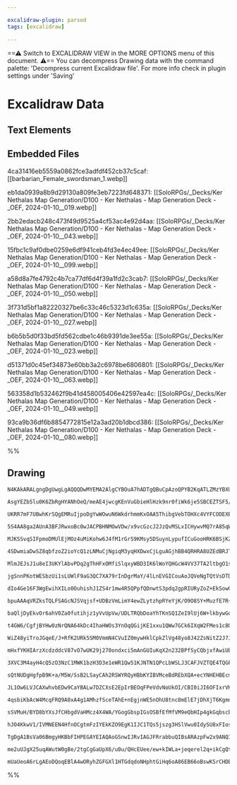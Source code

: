 ```yaml
---

excalidraw-plugin: parsed
tags: [excalidraw]

---
```

==⚠  Switch to EXCALIDRAW VIEW in the MORE OPTIONS menu of this document. ⚠== You can decompress Drawing data with the command palette: 'Decompress current Excalidraw file'. For more info check in plugin settings under 'Saving'


# Excalidraw Data

## Text Elements
## Embedded Files
4ca31416eb5559a0862fce3adfdf452cb37c5caf: [[barbarian_Female_swordsman_1.webp]]

eb1da0939a8b9d29130a809fe3eb7223fd648371: [[SoloRPGs/_Decks/Ker Nethalas Map Generation/D100 - Ker Nethalas - Map Generation Deck - _OEF, 2024-01-10__019.webp]]

2bb2edacb248c473f49d9525a4cf53ac4e92d4aa: [[SoloRPGs/_Decks/Ker Nethalas Map Generation/D100 - Ker Nethalas - Map Generation Deck - _OEF, 2024-01-10__043.webp]]

15fbc1c9af0dbe0259e6df941ceb4fd3e4ec49ee: [[SoloRPGs/_Decks/Ker Nethalas Map Generation/D100 - Ker Nethalas - Map Generation Deck - _OEF, 2024-01-10__099.webp]]

a58d8a7fe4792c4b7ca77df6d4f39a1fd2c3cab7: [[SoloRPGs/_Decks/Ker Nethalas Map Generation/D100 - Ker Nethalas - Map Generation Deck - _OEF, 2024-01-10__050.webp]]

3f731d5bf1a82220327be6c33c46c5323d1c635a: [[SoloRPGs/_Decks/Ker Nethalas Map Generation/D100 - Ker Nethalas - Map Generation Deck - _OEF, 2024-01-10__027.webp]]

b6b5b5d0f33bd5fd562cdbe1c46b9391de3ee55a: [[SoloRPGs/_Decks/Ker Nethalas Map Generation/D100 - Ker Nethalas - Map Generation Deck - _OEF, 2024-01-10__023.webp]]

d51371d0c45ef34873e60bb3a2c6978be6806801: [[SoloRPGs/_Decks/Ker Nethalas Map Generation/D100 - Ker Nethalas - Map Generation Deck - _OEF, 2024-01-10__063.webp]]

563358d1b532462f9b41d458005406e42597ea4c: [[SoloRPGs/_Decks/Ker Nethalas Map Generation/D100 - Ker Nethalas - Map Generation Deck - _OEF, 2024-01-10__049.webp]]

93ca9b36df6b8854772815e12a3ad20b1dbcd386: [[SoloRPGs/_Decks/Ker Nethalas Map Generation/D100 - Ker Nethalas - Map Generation Deck - _OEF, 2024-01-10__080.webp]]

%%
## Drawing
```compressed-json
N4KAkARALgngDgUwgLgAQQQDwMYEMA2AlgCYBOuA7hADTgQBuCpAzoQPYB2KqATLZMzYBXUtiRoIACyhQ4zZAHoFAc0JRJQgEYA6bGwC2CgF7N6hbEcK4OCtptbErHALRY8RMpWdx8Q1TdIEfARcZgRmBShcZQUebQAObR4aOiCEfQQOKGZuAG1wMFAwYogSbggAZgBxADUAESEjACkARhTiyFhEcsJ9aKR+EsxuZwAWUYrtUYBWWdGABhnpnmW+

AsgYEZb5lu0K6ZbRgHYANhOeQ/meAE4jwcgKEnVuGbieHlHzk9nr0fiWk6je5SBCEZTSF5/bTzeZHBYna4VY4fYHWZTBF7aI4tHgVE7xOHYq6zYHMKCkNgAawQAGE2Pg2KRyuTrMw4LhAll2iVNLhsJTlBShBxiHSGUyJCyOGyOZkoNzIAAzQj4fAAZVgGIkkj5GkCCogZIp1IA6k9JNwWqTyVSEBqYFr0IIPAaheCOOEcmgresIGx2dg1JtvTDg

UKRR7mF7UBwhKrSQgEMRuIjpoDgYwWOwuN6WkdrhmmKxOAA5ThibgVebTOHXc4VYFCODEXBQJOWo4VeJpk7zc4tFrxYGEZh1NJt5NoRUEMLAwXCOAASWI0dyAF1gZphCKAKLBDJZVcb31EDiU7ix+Mntj89toclCBDA5XBZflFrTRWabAtbDXXCKvMxCaAgxLXAgJzEIqvy/ggmijIqxAVAgowINgozgQMvrMO44ioPkHRgM4PqES06zHh0pQilg

5S4AA8ga2AUnA3BFJRwxoBc0wJACPBHNMOwVDw/x9vcGzcJ2JzQvMSLxICHywvMQ7rA85qWjwfbaNsHyfN2owrGcYkgmCEK5r8CTTBhowfjCxwAkZHCtiIBBmsQzzeicXYOU55D4AAEqC4Lypx7zXOsAC+BThYMbGQGUEhqgAjgAQgAGgAYpl0wGl0eGlH0yhYexIzxHW0L5nxRywvEFRHMplHBqgzj4nEpUCUcHUAtZFQFr6jxuRaaCvEkOn4nm

MJKSSvqSIFpmoDMUlEjMOz4uMiKohw6J4fM1rGrS9KMsy5DSuynLypufICuGooHRK6BSjKZ0Gi+6qanlOrYHqRUlEatque5qAkT9NrUvajqGvSZRhsI7qepawL+nyQaWqGvrXZG0aXvgCZ3rw1yLECvqZsWObzfMvWUcT2ZlhwFZoL80w9eNDa+k2LYTh2XY9jJNwfsOo7jrj074LOvrzk2y5Hpu27EHu6RylLJ6EGeF5xtj163pOqAPk+vovggb

4SDwmiaDwSZ8qbfzoZ2ioYcQ1zLNMuCjNgiqM3yqHXDwxCjLguAGjhBB4QRHRA8UZEdBRJTK8QNESLgAAKjHMaxKkQBxvCDkk+zXASXZwvs7xGY1knaJZVUTAifxCWshEQP1AMDqVCR4t8SJ5u3dxpzNJnBYDGm7J5dbbOTXsnHzaeOVAzn4P9g2A559WUVPM8Bb33DvDcEVRTFvrxegLR+cwmjJRQyjzDl8B5b0/QGhnzjYpMBKDsJeIVNphMNS

MlmJEJsJ1u8eI3UKYlAbvPDq2gThHFxOMfiSlqxyWBD3IK6lWoYQHGcW4VV37TA2ltbgO1sIg32uKI6rJTpygNLyfk4sRRikOpKY6j1KHPhVK9B071dQiG+gIYhc94ZEL2mDPKzooZoxhpIDGAjKKI0DLAFGhDKLozhmgLGOMtaeXfizSmRZswdlEkTXRpZyx4RzvpGEIDIBs1bLjDu3Yzg3BktsfmY5ggcynDOXWlFxZLhXHkKOkAtzCllvuBW/

jgSnnPKotWESbzUi1sLUWlF9aG3QC7XA79rInDgrMaY/4lLnEVGICouAoJQVeNgTQtVsDTDwIqAOuE8gqTDmACOxQAlUVjhnCAuAACKz1yAZFSWoohTlowQEQCKZWyhk7+lVqqHeBRYqlC1hAHcow1SUgAKqKgAJoAFlL7dAkDfQqd8Sq3CSDJA4MJez4i7l/NAzhcTzCxAZQk/EOpt2BGAl4NZoQO3fnJHqdZ0zTVmn3d+cR9jjw6uMfY/FPh4M

dIo4Ge16F3WgEwihXILo0OuhishJ1ZS4r1mw4R5QPpfQDnwtS3pdq2gpRIURyZoZ+EkSowGCMAzIxDKiyAyiozzPVpRMIuN+LxFxIWLMnBLTxCuNKkmNM6aAzhKVX4MlLEQGse41VXMziLChZ/aOAs3FC08XOIUvjFaUSCbuUJh5wlKxVtEq8lEGSa24DrVhr5VlwRaC2cmPVcDxE0NcYgvMqwhvJoqBAyFNDQNxIhQENVsQNKDk00iYliLkWHNR

bpuAAAqVRZksTQLFSAGcNJSVqjsf+UDBzVmLimY4ewZLytzhpRYeYjK/O9O8SY+MuzfE7R+HgJwjLILmjVGtlkHYAm7H2fi3lp6+X4R5Lyk8fIEDXigkKW8OiRWKNFJZe9VlwFGIQCgJZKQwH9sCXKPQCo8PTlsVu5U8lCVOOccd2iSiNWef83sP94XfHiP8H5dL5q1SxNcW4iJviAjqsayAU6+4CW4u8P4dV8ZXF+MivCuwax5gRD1RxvwkS4ME

baQljDyEkvOr6ahV0Za0futihjz1yVvUpVw/UDLTRQbDoaYhTKnSQ1ZeI9lUj6W+lkbywGqMlEyxkzGGJ2FExa1/XBxVej+07F08Y2mhG+zLBxAiKjlEdW2M7PY845MZJ/riqahAurEleJKD4yWTrbUyzlgebIPmSiROFbEz195SCPh9QbVZuBpjxGIPEXARxY3HC9uhBNeAOpQUgghYNLREI8GwBUPACb02OhDuHMSbSwAdJjnHdAuAtmltTnXK

t4GW6/CgfjBYHw0zNrQNA64kDc4IhaHWOs3YnOqQGijKE1xxu1QWw7GCk6IXqW2FMes1c8Qwn61u1dLkhOLxXavdb+6wqHsWcUZZ+8IC7IAFoPd2XRAAVoufQRzr7PvOU88b1YEiIj+OB2qXYUMQAA6/bQC3DjYPA4zB2E6+pQYEqMKYnxoHjF/YOJHlE0PcDTEcKYLyKi1U8mcKBBGCECZIQw9j9Gnp4pY8EtjWKGcsLJaqMTUg+Mvt+oJ2bsnR

WiZ48yiTroJGqeE/J+RfK2URk5SM0VmmN4CVuIZ0mywHklCpkZlVg48yo8J42ZsNitZ2J7JVC4uOTWuNc+akWHnIBeb8Wgdc0tgn+bCW7jpIXXUiuC3E3G3rOcxfKBURUnYA3TE0IqFoIbN48yOCBE4xWSufBqUJCoxBfyeSduV4OzTqu5r3vm2iNQWvlrTlW4SWlsQtDxGl+L1yBuoHxK8zVdz9i1QHb2oTOOtI4KrDieL+2674+9KTtHFxybfF

mHxfYKHIArzXcdzddcV87vO7wUK29j270ondxci5mAnGUIuKqX2n232BPfSyCQbjxfAwiUbllgSQ/2NDviGE/69jzEvGbAGJYaHcYf4DCC4REcDJBbfY4RIGsNMcbQEPJAkJtX0NEFFGnVnB6HFRjW1S6WhG6UhOjYlRnTndhcGKlbhGlPaddLlajUGUXcTF0NlWGIVIXEoGXRqEeeXYgVTJXH6FXQbSVfGDXBRSzHXIxDgZVQjD4DqKsfSJzbVU

3XVC3M4ayH4cQ5zO3NzC1MWK1bzH3D3e1eWR1Qw51KJNTN1QPcLbWSLJ3CAFJVZTQE4TQGPaYYgeYRUUnTQYgT8Xw84bAYCBAX8T4MNJmWOZCBAWYe9bCRpN3IvZpEvQ/MveOE0SvVACtV9TiK4K5f+H4JSOqSnNOEuQ4dHcYBvMnFYOEPvQXfuD4SBbYDqC4XEBEAA1DbfHEbsPYX4YSCYf4B2ZdA7GeWggEdfZebdfybfTeS7Y9a7QoM9coWkE

sQtNUDgHgfpB9K+a/M5W/SsB2LSayCAh2RSWYRQyHBbKYIBVMceBdREbXQA+ecYNHEHBEcmOSbEUqRQifeaA4aHcbUYmsUnAkKnNAflETdFW6IlZhUlPA/FVjSE4g6E3AkoF6bnSg/jeghAEYmnbnFlCXaTTlaXHlWXRTMEwVTGdTZXXGd+To0Q3MSVDXaQlGKsG4ceRmE3dmGzfVNuWqGqFxQWBJXQ7xfQ13fCDpO1EJEwwLMw91ZWCw/gyAD1e

JL1Ow6LVJCAXwhvbEDw9CaYBALw7DZCXsE2EpIrBEOqFPeVdvNoUkOI/CBI0iJI6OFIxrVKdIzIqtBvLEe5XEQccDD8OqVvaBXYf4BEC4AccbKAtOPtfuWESBOSBQ94S4WuPHDo94RaK40bXkqBG3EoTfWeNfNoiAfM3dOaaYvfMAE9G7BYyUZPGoJcXAa4K/E5H7XYv7IBbiHOOSODXsfYBvd/b+fGaEJDa3K4aycbSDWo3ky4uYGEWqRmTycHb

4qsbiKbAcW4McqFRQ9A0xA4g1AMhzfSceTAhE+nEgjnWE5nOhU8tnc8mElE7jDhXjT6KgmnbEzE3E8XFgjlNgugmRYkrgpTEock0LDTak2EDCOk1AKqYTXXKQkxAnccm4KsRQ6zc3WzHsL2L2aoveFzHQx3S1BcAwsUowyUgLG1YLOU0C91IPLWEPZJFUMPCQNMUneLHPVwoST4HgaCeCANGYeVaseEFCFYW4EIF2AvTNUOYvSOPNLpWiXZd06vS

sSVMuH/BYD8bYXsJfCHbgdVaHMcz4X4WA/YGogGbspIGsOSBfEfMfVM9eQbHIp4gkGqbscbQYjfCYkYk7IY3yUsvucsq7ffU9Q/VZUYBOUYRKeYAAJTgELWbPQFORfQzniziETUZiUi9jzC1QAyGwSDOB/lzm2AN0nKAM+Gh1OAHGH2A1svaPsvmgmAf07EKtKmxERRBNQDBP51p0xWwM4yZwIKwI41IIYq50YJ5xfIxOFxoKExxLGrxO/Kl25SR

hJO4KkwV1/IVMNEEN4HfnOCgtmFzIYEkKZO9EgK1IJC1TQs5jszg3HSlVwu0IdySU8xFIosCT8wdWlJIvMOousOVIiyi1D3VMRDwGuCqUgkVBcPh2OGgX+D1JxAyVKQ0k0ADW/CQjkgkviKzUSJktLzkvjge0Uraw3irDLnDLqgjP4lTCDLTC0iDTrB6iuEflMvnibikiyv0nzFzgdm7DWzqoHAgUlSRCDRsgBE0OX08sLNO18qmN30CsrPAAoh6

TgDgA1BsVa06BmgyHKBbFIHPEGAYEIAQAoGSnwIJRvIAGJFRrabbuQIBsARAzpFw2x9ANQISiD0Arabbra7aHbSAnaXbTa4SWcbzerhrIA/aA70h0pHzwZ5qCh7bHa5Rnb0g3a/ooNjVE7/bk6Xa06GCnyxdmCE7I6c70gorJdCSDaS6sgU79A6IAKFEq6k6a6Xb0pOAoB0pcB9AVRGoUys6o79A26sg1RCAjA8INIm7s6W70hC0sAoAABBIgZQU

me2uUJgX25uqAWutW0gBe/2tgCgGaUpX6/u0u/QHcEUee/ew+kIWLa+jeqerel2q+ikCgQtLYiQa6O2nCCkVUN0kKX4nYB2eLW4cAkBQ0JiekfABS70SyVK/EOfcmJubXCAIwNgAwDWyAegAgR8AhMmyySyOY0+6e/Qcu4JVTCAL+g2wUEgEesejeVFCAGh4gDUBAMtVAcQph0gEgfZNgWOC+3ATQYIQUgihO5htjZZZKekVZUgZQXkAACguDuEz

mUaUeoA6rLgAEoDQoqEBlA4wORyhZGFGXl1HTGdqdoNHphtGiHq6oA86EB66oBswKSrCHDBkEBdHqJuHNpMGMBHIhHg9VTfRsAiB2H6K8yu68IInIBhAoBTxom7CiG7BXs0JshVjcA4BeH+GAnhHuB3MDa+RnHGBC10H8A/HH1mU0hsBnHZVgQHayQDB37jlLCA9FTaL8mhTgtQgF6anCASmynhUopwAqyHDGLoxgBIpwogA
```
%%
